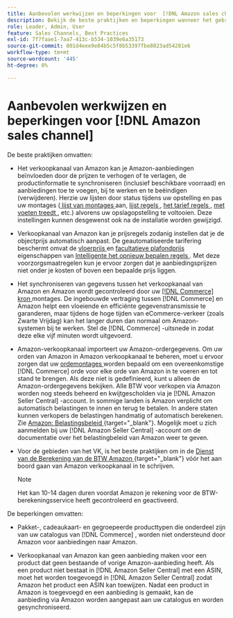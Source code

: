 ```yaml
---
title: Aanbevolen werkwijzen en beperkingen voor  [!DNL Amazon sales channel]
description: Bekijk de beste praktijken en beperkingen wanneer het gebruiken van het verkoopkanaal van Amazon voor Adobe Commerce en Magento Open Source.
role: Leader, Admin, User
feature: Sales Channels, Best Practices
exl-id: 7f7faae1-7aa7-413c-b534-1039e6a35173
source-git-commit: 801d4eee9e84b5c5f8b53397fbe8023ad54281e6
workflow-type: tm+mt
source-wordcount: '445'
ht-degree: 0%

---
```


# Aanbevolen werkwijzen en beperkingen voor [!DNL Amazon sales channel]

De beste praktijken omvatten:

- Het verkoopkanaal van Amazon kan je Amazon-aanbiedingen beïnvloeden door de prijzen te verhogen of te verlagen, de productinformatie te synchroniseren (inclusief beschikbare voorraad) en aanbiedingen toe te voegen, bij te werken en te beëindigen (verwijderen). Herzie uw lijsten door status tijdens uw opstelling en pas uw montages ([ lijst van montages ](./listing-settings.md) aan, [ lijst regels ](./listing-rules.md), [ het tarief regels ](./pricing-products.md), [ met voeten treedt ](./overrides.md), etc.) alvorens uw opslagopstelling te voltooien. Deze instellingen kunnen desgewenst ook na de installatie worden gewijzigd.

- Verkoopkanaal van Amazon kan je prijsregels zodanig instellen dat je de objectprijs automatisch aanpast. De geautomatiseerde tarifering beschermt omvat de [ vloerprijs ](./floor-price.md) en [ facultatieve plafondprijs ](./optional-ceiling-price.md) eigenschappen van [ Intelligente het opnieuw bepalen regels ](./intelligent-repricing-rules.md). Met deze voorzorgsmaatregelen kun je ervoor zorgen dat je aanbiedingsprijzen niet onder je kosten of boven een bepaalde prijs liggen.

- Het synchroniseren van gegevens tussen het verkoopkanaal van Amazon en Amazon wordt gecontroleerd door uw [[!DNL Commerce]  kron ](https://experienceleague.adobe.com/docs/commerce-admin/systems/tools/cron.html) montages. De ingebouwde vertraging tussen [!DNL Commerce] en Amazon helpt een vloeiende en efficiënte gegevenstransmissie te garanderen, maar tijdens de hoge tijden van eCommerce-verkeer (zoals Zwarte Vrijdag) kan het langer duren dan normaal om Amazon-systemen bij te werken. Stel de [!DNL Commerce] -uitsnede in zodat deze elke vijf minuten wordt uitgevoerd.

- Amazon-verkoopkanaal importeert uw Amazon-ordergegevens. Om uw orden van Amazon in Amazon verkoopkanaal te beheren, moet u ervoor zorgen dat uw [ ordemontages ](./order-settings.md) worden bepaald om een overeenkomstige [!DNL Commerce] orde voor elke orde van Amazon in te voeren en tot stand te brengen. Als deze niet is gedefinieerd, kunt u alleen de Amazon-ordergegevens bekijken. Alle BTW voor verkopen via Amazon worden nog steeds beheerd en kwijtgescholden via je [!DNL Amazon Seller Central] -account. In sommige landen is Amazon verplicht om automatisch belastingen te innen en terug te betalen. In andere staten kunnen verkopers de belastingen handmatig of automatisch berekenen. Zie [ Amazon: Belastingsbeleid ](https://sellercentral.amazon.com/gp/help/external/help.html?itemID=200405820&amp;language=en_US/) {target="_blank"}. Mogelijk moet u zich aanmelden bij uw [!DNL Amazon Seller Central] -account om de documentatie over het belastingbeleid van Amazon weer te geven.

- Voor de gebieden van het VK, is het beste praktijken om in de [ Dienst van de Berekening van de BTW Amazon ](https://sell.amazon.co.uk/learn/vat-resources/) {target="_blank"} vóór het aan boord gaan van Amazon verkoopkanaal in te schrijven.

  >[!NOTE]
  >
  >Het kan 10-14 dagen duren voordat Amazon je rekening voor de BTW-berekeningsservice heeft gecontroleerd en geactiveerd.

De beperkingen omvatten:

- Pakket-, cadeaukaart- en gegroepeerde producttypen die onderdeel zijn van uw catalogus van [!DNL Commerce] , worden niet ondersteund door Amazon voor aanbiedingen naar Amazon.

- Verkoopkanaal van Amazon kan geen aanbieding maken voor een product dat geen bestaande of vorige Amazon-aanbieding heeft. Als een product niet bestaat in [!DNL Amazon Seller Central] met een ASIN, moet het worden toegevoegd in [!DNL Amazon Seller Central] zodat Amazon het product een ASIN kan toewijzen. Nadat een product in Amazon is toegevoegd en een aanbieding is gemaakt, kan de aanbieding via Amazon worden aangepast aan uw catalogus en worden gesynchroniseerd.
